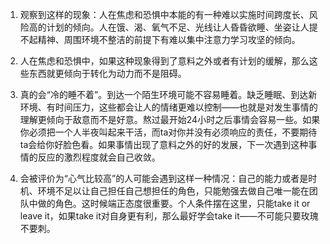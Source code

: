 1. 观察到这样的现象：人在焦虑和恐惧中本能的有一种难以实施时间跨度长、风险高的计划的倾向。人在饿、渴、氧气不足、光线让人昏昏欲睡、坐姿让人提不起精神、周围环境不整洁的前提下有难以集中注意力学习攻坚的倾向。

2. 人在焦虑和恐惧中，如果这种现象得到了意料之外或者有计划的缓解，那么这些东西就更倾向于转化为动力而不是阻碍。

3. 真的会“冷的睡不着”。到达一个陌生环境可能不容易睡着。缺乏睡眠、到达新环境、有时间压力，这些都会让人的情绪更难以控制——也就是对发生事情的理解更倾向于敌意而不是好意。熬过最开始24小时之后事情会容易一些。如果你必须把一个人半夜叫起来干活，而ta对你并没有必须响应的责任，不要期待ta会给你好脸色看。如果事情出现了意料之外的好的发展，下一次遇到这种事情的反应的激烈程度就会自己收敛。

4. 会被评价为“心气比较高”的人可能会遇到这样一种情况：自己的能力或者是时机、环境不足以让自己担任自己想担任的角色，只能勉强去做自己唯一能在团队中做的角色。这时候端正态度很重要。个人条件摆在这里，只能take it or leave it，如果take it对自身更有利，那么最好学会take it——不可能只要玫瑰不要刺。